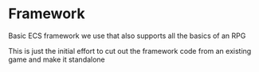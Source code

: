 # Framework
Basic ECS framework we use that also supports all the basics of an RPG

This is just the initial effort to cut out the framework code from an existing game and make it standalone
